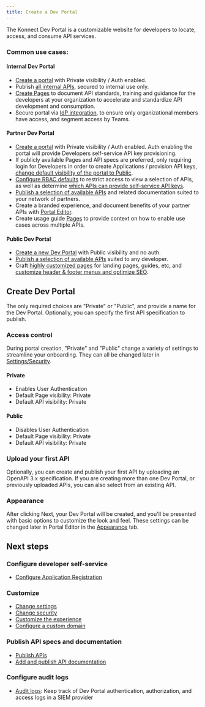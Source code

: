 ```yaml
---
title: Create a Dev Portal
---
```


The Konnect Dev Portal is a customizable website for developers to locate, access, and consume API services.

### Common use cases:
#### Internal Dev Portal
  * [Create a portal](#create-dev-portal) with Private visibility / Auth enabled.
  * Publish [all internal APIs](../apis/index), secured to internal use only. 
  * [Create Pages](customization/portal-editor) to document API standards, training and guidance for the developers at your organization to accelerate and standardize API development and consumption.
  * Secure portal via [IdP integration](settings/security#identity-providers), to ensure only organizational members have access, and segment access by Teams.
#### Partner Dev Portal 
  * [Create a portal](#create-dev-portal) with Private visibility / Auth enabled. Auth enabling the portal will provide Developers self-service API key provisioning.
  * If publicly available Pages and API specs are preferred, only requiring login for Developers in order to create Applications / provision API keys, [change default visibility of the portal to Public](settings/security#default-visibility).
  * [Configure RBAC defaults](settings/security#role-based-access-control) to restrict access to view a selection of APIs, as well as determine [which APIs can provide self-service API keys](../apis/index).
  * [Publish a selection of available APIs](../apis/index) and related documentation suited to your network of partners. 
  * Create a branded experience, and document benefits of your partner APIs with [Portal Editor](customization/portal-editor). 
  * Create usage guide [Pages](customization/portal-editor) to provide context on how to enable use cases across multiple APIs.
#### Public Dev Portal 
  * [Create a new Dev Portal](#create-dev-portal) with Public visibility and no auth.
  * [Publish a selection of available APIs](../apis/index) suited to any developer.
  * Craft [highly customized pages](customization/portal-editor) for landing pages, guides, etc, and [customize header & footer menus and optimize SEO](customization).


## Create Dev Portal

The only required choices are "Private" or "Public", and provide a name for the Dev Portal. Optionally, you can specify the first API specification to publish. 

### Access control
During portal creation, "Private" and "Public" change a variety of settings to streamline your onboarding. They can all be changed later in [Settings/Security](settings/security).

#### Private
* Enables User Authentication
* Default Page visibility: Private
* Default API visibility: Private

#### Public
* Disables User Authentication
* Default Page visibility: Private
* Default API visibility: Private

### Upload your first API
Optionally, you can create and publish your first API by uploading an OpenAPI 3.x specification. If you are creating more than one Dev Portal, or previously uploaded APIs, you can also select from an existing API.

### Appearance
After clicking Next, your Dev Portal will be created, and you'll be presented with basic options to customize the look and feel. These settings can be changed later in Portal Editor in the [Appearance](customization/appearance) tab.

## Next steps

### Configure developer self-service

* [Configure Application Registration](../app-reg/)

<!-- Before GA
* [Dynamic Client Registration Overview](/konnect/dev-portal/applications/dynamic-client-registration/): Dynamic Client Registration (DCR) within Konnect Dev Portal allows applications created in the portal to automatically create a linked application in a third-party Identity Provider (IdP).
-->

### Customize

* [Change settings](settings/general)
* [Change security](settings/security)
* [Customize the experience](customization)
* [Configure a custom domain](custom-domains)

### Publish API specs and documentation

* [Publish APIs](../apis/)
* [Add and publish API documentation](../apis/docs)

### Configure audit logs
* [Audit logs](audit-logs): Keep track of Dev Portal authentication, authorization, and access logs in a SIEM provider

